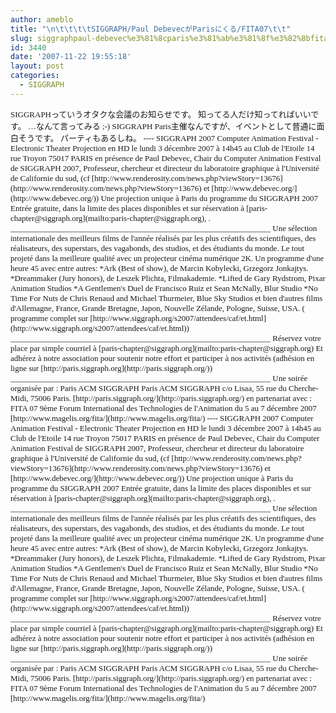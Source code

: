 ```yaml
---
author: ameblo
title: "\n\t\t\t\tSIGGRAPH/Paul DebevecがParisにくる/FITA07\t\t"
slug: siggraphpaul-debevec%e3%81%8cparis%e3%81%ab%e3%81%8f%e3%82%8bfita07
id: 3440
date: '2007-11-22 19:55:18'
layout: post
categories:
  - SIGGRAPH
---
```


<div class="moz-text-flowed" lang="x-unicode" style="FONT-SIZE: 13px; FONT-FAMILY: -moz-fixed">SIGGRAPHっていうオタクな会議のお知らせです。 知ってる人だけ知ってればいいです。 …なんて言ってみる <span class="moz-smiley-s3"><span>;-)</span></span> SIGGRAPH Paris主催なんですが、イベントとして普通に面白そうです。 パーティもあるしね。 ---- SIGGRAPH 2007 Computer Animation Festival - Electronic Theater Projection en HD le lundi 3 décembre 2007 à 14h45 au Club de l'Etoile 14 rue Troyon 75017 PARIS en présence de Paul Debevec, Chair du Computer Animation Festival de SIGGRAPH 2007, Professeur, chercheur et directeur du laboratoire graphique à l'Université de Californie du sud, (cf [http://www.renderosity.com/news.php?viewStory=13676](http://www.renderosity.com/news.php?viewStory=13676) et [http://www.debevec.org/](http://www.debevec.org/)) Une projection unique à Paris du programme du SIGGRAPH 2007 Entrée gratuite, dans la limite des places disponibles et sur réservation à [paris-chapter@siggraph.org](mailto:paris-chapter@siggraph.org), . ________________________________________________________________ Une sélection internationale des meilleurs films de l'année réalisés par les plus créatifs des scientifiques, des réalisateurs, des superstars, des vagabonds, des studios, et des étudiants du monde. Le tout projeté dans la meilleure qualité avec un projecteur cinéma numérique 2K. Un programme d'une heure 45 avec entre autres: *Ark (Best of show), de Marcin Kobylecki, Grzegorz Jonkajtys. *Dreammaker (Jury honors), de Leszek Plichta, Filmakademie. *Lifted de Gary Rydstrom, Pixar Animation Studios *A Gentlemen's Duel de Francisco Ruiz et Sean McNally, Blur Studio *No Time For Nuts de Chris Renaud and Michael Thurmeier, Blue Sky Studios et bien d'autres films d'Allemagne, France, Grande Bretagne, Japon, Nouvelle Zélande, Pologne, Suisse, USA. ( programme complet sur [http://www.siggraph.org/s2007/attendees/caf/et.html](http://www.siggraph.org/s2007/attendees/caf/et.html)) ________________________________________________________________ Réservez votre place par simple courriel à [paris-chapter@siggraph.org](mailto:paris-chapter@siggraph.org) Et adhérez à notre association pour soutenir notre effort et participer à nos activités (adhésion en ligne sur [http://paris.siggraph.org](http://paris.siggraph.org/)) ________________________________________________________________ Une soirée organisée par : Paris ACM SIGGRAPH Paris ACM SIGGRAPH c/o Lisaa, 55 rue du Cherche-Midi, 75006 Paris. [http://paris.siggraph.org/](http://paris.siggraph.org/) en partenariat avec : FITA 07 9ème Forum International des Technologies de l'Animation du 5 au 7 décembre 2007 [http://www.magelis.org/fita/](http://www.magelis.org/fita/) ---- SIGGRAPH 2007 Computer Animation Festival - Electronic Theater Projection en HD le lundi 3 décembre 2007 à 14h45 au Club de l'Etoile 14 rue Troyon 75017 PARIS en présence de Paul Debevec, Chair du Computer Animation Festival de SIGGRAPH 2007, Professeur, chercheur et directeur du laboratoire graphique à l'Université de Californie du sud, (cf [http://www.renderosity.com/news.php?viewStory=13676](http://www.renderosity.com/news.php?viewStory=13676) et [http://www.debevec.org/](http://www.debevec.org/)) Une projection unique à Paris du programme du SIGGRAPH 2007 Entrée gratuite, dans la limite des places disponibles et sur réservation à [paris-chapter@siggraph.org](mailto:paris-chapter@siggraph.org), . ________________________________________________________________ Une sélection internationale des meilleurs films de l'année réalisés par les plus créatifs des scientifiques, des réalisateurs, des superstars, des vagabonds, des studios, et des étudiants du monde. Le tout projeté dans la meilleure qualité avec un projecteur cinéma numérique 2K. Un programme d'une heure 45 avec entre autres: *Ark (Best of show), de Marcin Kobylecki, Grzegorz Jonkajtys. *Dreammaker (Jury honors), de Leszek Plichta, Filmakademie. *Lifted de Gary Rydstrom, Pixar Animation Studios *A Gentlemen's Duel de Francisco Ruiz et Sean McNally, Blur Studio *No Time For Nuts de Chris Renaud and Michael Thurmeier, Blue Sky Studios et bien d'autres films d'Allemagne, France, Grande Bretagne, Japon, Nouvelle Zélande, Pologne, Suisse, USA. ( programme complet sur [http://www.siggraph.org/s2007/attendees/caf/et.html](http://www.siggraph.org/s2007/attendees/caf/et.html)) ________________________________________________________________ Réservez votre place par simple courriel à [paris-chapter@siggraph.org](mailto:paris-chapter@siggraph.org) Et adhérez à notre association pour soutenir notre effort et participer à nos activités (adhésion en ligne sur [http://paris.siggraph.org](http://paris.siggraph.org/)) ________________________________________________________________ Une soirée organisée par : Paris ACM SIGGRAPH Paris ACM SIGGRAPH c/o Lisaa, 55 rue du Cherche-Midi, 75006 Paris. [http://paris.siggraph.org/](http://paris.siggraph.org/) en partenariat avec : FITA 07 9ème Forum International des Technologies de l'Animation du 5 au 7 décembre 2007 [http://www.magelis.org/fita/](http://www.magelis.org/fita/)</div>